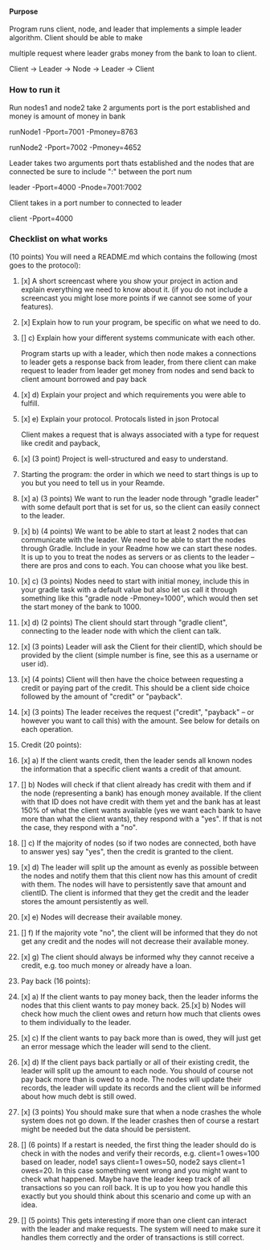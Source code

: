 #### Purpose
Program runs client, node, and leader that implements a simple leader algorithm. Client should be able to make

multiple request where leader grabs money from the bank to loan to client.

Client -> Leader -> Node -> Leader -> Client

### How to run it

Run nodes1 and node2 take 2 arguments port is the port established and money is amount of money in bank

runNode1 -Pport=7001 -Pmoney=8763

runNode2 -Pport=7002 -Pmoney=4652

Leader takes two arguments port thats established and the nodes that are connected be sure to include ":" between the port num

leader -Pport=4000 -Pnode=7001:7002

Client takes in a port number to connected to leader

client -Pport=4000

### Checklist on what works


(10 points) You will need a README.md which contains the following (most goes
   to the protocol):
   
1. [x] A short screencast where you show your project in action and explain everything
   we need to know about it. (if you do not include a screencast you might lose
   more points if we cannot see some of your features).
2. [x] Explain how to run your program, be specific on what we need to do.
3. [] c) Explain how your different systems communicate with each other. 

    Program starts up with a leader, which then node makes a connections to leader gets a response back from
    leader, from there client can make request to leader from leader get money from nodes and send back to client amount borrowed and pay back

4. [x] d) Explain your project and which requirements you were able to fulfill.
5. [x] e) Explain your protocol. Protocals listed in json Protocal

    Client makes a request that is always associated with a type for request like credit and payback, 

6. [x] (3 point) Project is well-structured and easy to understand.
7. Starting the program: the order in which we need to start things is up to you but
   you need to tell us in your Reamde.
8. [x] a) (3 points) We want to run the leader node through "gradle leader" with some
   default port that is set for us, so the client can easily connect to the leader.
9. [x] b) (4 points) We want to be able to start at least 2 nodes that can communicate
   with the leader. We need to be able to start the nodes through Gradle. Include
   in your Readme how we can start these nodes. It is up to you to treat the
   nodes as servers or as clients to the leader – there are pros and cons to each.
   You can choose what you like best.
10. [x] c) (3 points) Nodes need to start with initial money, include this in your gradle
    task with a default value but also let us call it through something like this
    "gradle node -Pmoney=1000", which would then set the start money of the
    bank to 1000.
11. [x] d) (2 points) The client should start through "gradle client", connecting to the
    leader node with which the client can talk.
12. [x] (3 points) Leader will ask the Client for their clientID, which should be provided by
    the client (simple number is fine, see this as a username or user id).
13. [x] (4 points) Client will then have the choice between requesting a credit or paying part
   of the credit. This should be a client side choice followed by the amount of "credit"
   or "payback". 
14. [x] (3 points) The leader receives the request ("credit", "payback" – or however you want
   to call this) with the amount. See below for details on each operation.
15. Credit (20 points):
16. [x] a) If the client wants credit, then the leader sends all known nodes the information
that a specific client wants a credit of that amount.
17. [] b) Nodes will check if that client already has credit with them and if the node
(representing a bank) has enough money available. If the client with that ID
does not have credit with them yet and the bank has at least 150% of what
the client wants available (yes we want each bank to have more than what the
client wants), they respond with a "yes". If that is not the case, they respond
with a "no".
18. [] c) If the majority of nodes (so if two nodes are connected, both have to answer
yes) say "yes", then the credit is granted to the client.
19. [x] d) The leader will split up the amount as evenly as possible between the nodes
and notify them that this client now has this amount of credit with them. The
nodes will have to persistently save that amount and clientID. The client is
informed that they get the credit and the leader stores the amount persistently
as well.
20. [x] e) Nodes will decrease their available money.
21. [] f) If the majority vote "no", the client will be informed that they do not get any
credit and the nodes will not decrease their available money.
22. [x] g) The client should always be informed why they cannot receive a credit, e.g. too
much money or already have a loan.
23. Pay back (16 points):
24. [x] a) If the client wants to pay money back, then the leader informs the nodes that
   this client wants to pay money back.
25.[x]  b) Nodes will check how much the client owes and return how much that clients
   owes to them individually to the leader.
26. [x] c) If the client wants to pay back more than is owed, they will just get an error
   message which the leader will send to the client.
27. [x] d) If the client pays back partially or all of their existing credit, the leader will
   split up the amount to each node. You should of course not pay back more
   than is owed to a node. The nodes will update their records, the leader will
   update its records and the client will be informed about how much debt is still
   owed.

28. [x] (3 points) You should make sure that when a node crashes the whole system does
   not go down. If the leader crashes then of course a restart might be needed but the
   data should be persistent.
29. [] (6 points) If a restart is needed, the first thing the leader should do is check in with
    the nodes and verify their records, e.g. client=1 owes=100 based on leader, node1
    says client=1 owes=50, node2 says client=1 owes=20. In this case something went
    wrong and you might want to check what happened. Maybe have the leader keep
    track of all transactions so you can roll back. It is up to you how you handle this
    exactly but you should think about this scenario and come up with an idea.
30. [] (5 points) This gets interesting if more than one client can interact with the leader
    and make requests. The system will need to make sure it handles them correctly
    and the order of transactions is still correct.